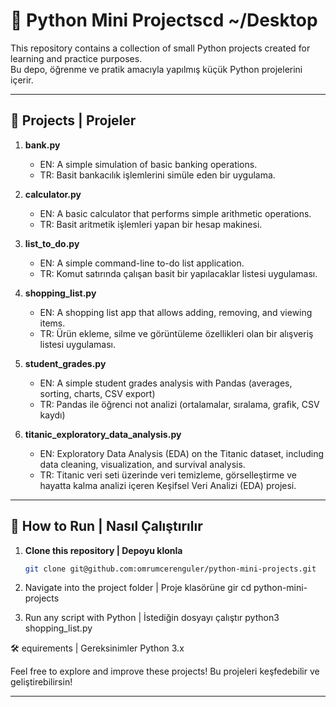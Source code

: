 # 🐍 Python Mini Projectscd ~/Desktop


This repository contains a collection of small Python projects created for learning and practice purposes.  
Bu depo, öğrenme ve pratik amacıyla yapılmış küçük Python projelerini içerir.  

---

## 📂 Projects | Projeler

1. **bank.py**
   - EN: A simple simulation of basic banking operations.
   - TR: Basit bankacılık işlemlerini simüle eden bir uygulama.

2. **calculator.py**
   - EN: A basic calculator that performs simple arithmetic operations.
   - TR: Basit aritmetik işlemleri yapan bir hesap makinesi.

3. **list_to_do.py**
   - EN: A simple command-line to-do list application.
   - TR: Komut satırında çalışan basit bir yapılacaklar listesi uygulaması.

4. **shopping_list.py**
   - EN: A shopping list app that allows adding, removing, and viewing items.
   - TR: Ürün ekleme, silme ve görüntüleme özellikleri olan bir alışveriş listesi uygulaması.

5. **student_grades.py**
   - EN: A simple student grades analysis with Pandas (averages, sorting, charts, CSV export)
   - TR: Pandas ile öğrenci not analizi (ortalamalar, sıralama, grafik, CSV kaydı)

6. **titanic_exploratory_data_analysis.py**  
   - EN: Exploratory Data Analysis (EDA) on the Titanic dataset, including data cleaning, visualization, and survival analysis.  
   - TR: Titanic veri seti üzerinde veri temizleme, görselleştirme ve hayatta kalma analizi içeren Keşifsel Veri Analizi (EDA) projesi.  

---

## 🚀 How to Run | Nasıl Çalıştırılır

1. **Clone this repository | Depoyu klonla**  
   ```bash
   git clone git@github.com:omrumcerenguler/python-mini-projects.git

2. Navigate into the project folder | Proje klasörüne gir
cd python-mini-projects

3. Run any script with Python | İstediğin dosyayı çalıştır
python3 shopping_list.py

🛠  equirements | Gereksinimler
Python 3.x


Feel free to explore and improve these projects!
Bu projeleri keşfedebilir ve geliştirebilirsin!

---
